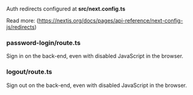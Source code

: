 Auth redirects configured at **src/next.config.ts**

Read more:
(https://nextjs.org/docs/pages/api-reference/next-config-js/redirects)

### password-login/route.ts
Sign in on the back-end, even with disabled JavaScript in the browser.

### logout/route.ts
Sign out on the back-end, even with disabled JavaScript in the browser.
